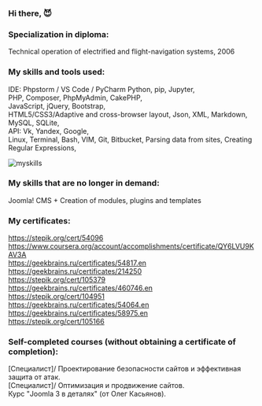 ### Hi there, 😈

### Specialization in diploma:
Technical operation of electrified and flight-navigation systems, 2006

### My skills and tools used:
IDE: Phpstorm / VS Code / PyCharm
Python, pip, Jupyter,<br/>
PHP, Composer, PhpMyAdmin, CakePHP,<br/> 
JavaScript, jQuery, Bootstrap, <br/>
HTML5/CSS3/Adaptive and cross-browser layout, Json, XML, Markdown, <br/>
MySQL, SQLite, <br/>
API: Vk, Yandex, Google, <br/>
Linux, Terminal, Bash, VIM, Git, Bitbucket,
Parsing data from sites,
Creating Regular Expressions,

![myskills](https://github-readme-stats.vercel.app/api/top-langs/?username=patsuckow&layout=compact&exclude_repo=PingMeRN&theme=nord)

### My skills that are no longer in demand:
Joomla! CMS + Creation of modules, plugins and templates<br/>

### My certificates:
https://stepik.org/cert/54096 <br/>
https://www.coursera.org/account/accomplishments/certificate/QY6LVU9KAV3A <br/>
https://geekbrains.ru/certificates/54817.en <br/>
https://geekbrains.ru/certificates/214250 <br/>
https://stepik.org/cert/105379 <br/>
https://geekbrains.ru/certificates/460746.en <br/>
https://stepik.org/cert/104951 <br/>
https://geekbrains.ru/certificates/54064.en <br/>
https://geekbrains.ru/certificates/58975.en <br/>
https://stepik.org/cert/105166 <br/>

### Self-completed courses (without obtaining a certificate of completion):
[Специалист]/ Проектирование безопасности сайтов и эффективная защита от атак. <br/>
[Специалист]/ Оптимизация и продвижение сайтов. <br/>
Курс "Joomla 3 в деталях" (от Олег Касьянов). <br/>

